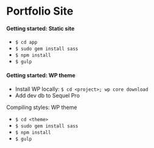 # Portfolio Site

#### Getting started: Static site
* `$ cd app`
* `$ sudo gem install sass`
* `$ npm install`
* `$ gulp`


#### Getting started: WP theme
* Install WP locally: `$ cd <project>; wp core download`
* Add dev db to Sequel Pro


Compiling styles: WP theme
* `$ cd <theme>`
* `$ sudo gem install sass`
* `$ npm install`
* `$ gulp`

